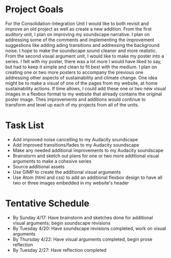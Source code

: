 # Project Goals
For the Consolidation-Integration Unit I would like to both revisit and improve an old project as well as create a new addition. From the first auditory unit, I plan on improving my soundscape narrative. I plan on addressing some of the comments and implementing the improvement suggestions like adding ading transitions and addressing the background noise. I hope to make the soundscape sound cleaner and more realistic. From the second visual argument unit, I would like to make my poster into a series. I felt with my poster, there was a lot more I would have liked to say, but had to keep it simple and clean to fit best with the medium. I plan on creating one or two more posters to accompany the previous one addressing other aspects of sustainability and climate change. One idea might be to make a visual of one of the pages from my website, at home sustainability actions. If time allows, I could add these one or two new visual images in a flexbox format to my website that already contains the original poster image. Thes improvements and additions would continue to transform and level up each of my projects from all of the units.
# Task List
* Add improved noise cancelling to my Audacity soundscape
* Add improved transitions/fades to my Audacity soundscape
* Make any needed additional improvements to my Audacity soundscape 
* Brainstorm and sketch out plans for one or two more additional visual arguments to make a cohesive series
* Source additional assets
* Use GIMP to create the additional visual arguments
* Use Atom (html and css) to add an additional flexbox design to have all two or three images embedded in my website's header
# Tentative Schedule
* By Sunday 4/17: Have brainstorm and sketches done for additional visual arguments; begin soundscape revisions
* By Tuesday 4/20: Have soundscape revisions completed, work on visual arguments
* By Thursday 4/22: Have visual arguments completed, begin prose reflection
* By Tuesday 2/27: Have reflection completed
